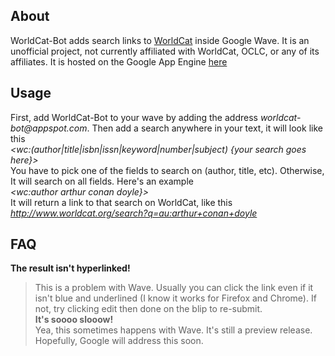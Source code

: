 ## About ##
WorldCat-Bot adds search links to [WorldCat](http://www.worldcat.org/) inside Google Wave. It is an unofficial project, not currently affiliated with WorldCat, OCLC, or any of its affiliates. It is hosted on the Google App Engine [here](http://worldcat-bot.appspot.com)

## Usage ##
First, add WorldCat-Bot to your wave by adding the address _worldcat-bot@appspot.com_. Then add a search anywhere in your text, it will look like this<br />
_<wc:(author|title|isbn|issn|keyword|number|subject) {your search goes here}>_<br />
You have to pick one of the fields to search on (author, title, etc). Otherwise, It will search on all fields. Here's an example<br />
_<wc:author arthur conan doyle}>_<br />
It will return a link to that search on WorldCat, like this<br />
_http://www.worldcat.org/search?q=au:arthur+conan+doyle_

## FAQ ##
**The result isn't hyperlinked!**<br />
> This is a problem with Wave. Usually you can click the link even if it isn't blue and underlined (I know it works for Firefox and Chrome). If not, try clicking edit then done on the blip to re-submit.<br />
**It's soooo slooow!**<br />
> Yea, this sometimes happens with Wave. It's still a preview release. Hopefully, Google will address this soon.